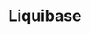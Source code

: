 ---
codehost: https://github.com/liquibase
logohandle: liquibase
sort: liquibase
title: Liquibase
twitter: https://x.com/liquibase
website: http://www.liquibase.org/
---